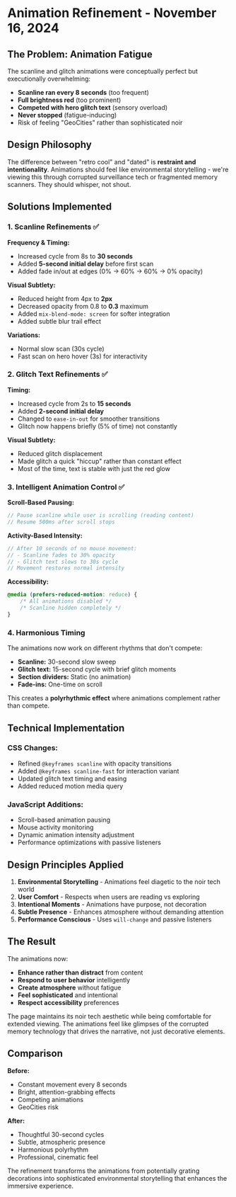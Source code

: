 # Animation Refinement - November 16, 2024

## The Problem: Animation Fatigue

The scanline and glitch animations were conceptually perfect but executionally overwhelming:
- **Scanline ran every 8 seconds** (too frequent)
- **Full brightness red** (too prominent)
- **Competed with hero glitch text** (sensory overload)
- **Never stopped** (fatigue-inducing)
- Risk of feeling "GeoCities" rather than sophisticated noir

## Design Philosophy

The difference between "retro cool" and "dated" is **restraint and intentionality**. Animations should feel like environmental storytelling - we're viewing this through corrupted surveillance tech or fragmented memory scanners. They should whisper, not shout.

## Solutions Implemented

### 1. Scanline Refinements ✅

**Frequency & Timing:**
- Increased cycle from 8s to **30 seconds** 
- Added **5-second initial delay** before first scan
- Added fade in/out at edges (0% → 60% → 60% → 0% opacity)

**Visual Subtlety:**
- Reduced height from 4px to **2px**
- Decreased opacity from 0.8 to **0.3** maximum
- Added `mix-blend-mode: screen` for softer integration
- Added subtle blur trail effect

**Variations:**
- Normal slow scan (30s cycle)
- Fast scan on hero hover (3s) for interactivity

### 2. Glitch Text Refinements ✅

**Timing:**
- Increased cycle from 2s to **15 seconds**
- Added **2-second initial delay**
- Changed to `ease-in-out` for smoother transitions
- Glitch now happens briefly (5% of time) not constantly

**Visual Subtlety:**
- Reduced glitch displacement
- Made glitch a quick "hiccup" rather than constant effect
- Most of the time, text is stable with just the red glow

### 3. Intelligent Animation Control ✅

**Scroll-Based Pausing:**
```javascript
// Pause scanline while user is scrolling (reading content)
// Resume 500ms after scroll stops
```

**Activity-Based Intensity:**
```javascript
// After 10 seconds of no mouse movement:
// - Scanline fades to 30% opacity
// - Glitch text slows to 30s cycle
// Movement restores normal intensity
```

**Accessibility:**
```css
@media (prefers-reduced-motion: reduce) {
    /* All animations disabled */
    /* Scanline hidden completely */
}
```

### 4. Harmonious Timing

The animations now work on different rhythms that don't compete:
- **Scanline:** 30-second slow sweep
- **Glitch text:** 15-second cycle with brief glitch moments
- **Section dividers:** Static (no animation)
- **Fade-ins:** One-time on scroll

This creates a **polyrhythmic effect** where animations complement rather than compete.

## Technical Implementation

### CSS Changes:
- Refined `@keyframes scanline` with opacity transitions
- Added `@keyframes scanline-fast` for interaction variant
- Updated glitch text timing and easing
- Added reduced motion media query

### JavaScript Additions:
- Scroll-based animation pausing
- Mouse activity monitoring
- Dynamic animation intensity adjustment
- Performance optimizations with passive listeners

## Design Principles Applied

1. **Environmental Storytelling** - Animations feel diagetic to the noir tech world
2. **User Comfort** - Respects when users are reading vs exploring
3. **Intentional Moments** - Animations have purpose, not decoration
4. **Subtle Presence** - Enhances atmosphere without demanding attention
5. **Performance Conscious** - Uses `will-change` and passive listeners

## The Result

The animations now:
- **Enhance rather than distract** from content
- **Respond to user behavior** intelligently
- **Create atmosphere** without fatigue
- **Feel sophisticated** and intentional
- **Respect accessibility** preferences

The page maintains its noir tech aesthetic while being comfortable for extended viewing. The animations feel like glimpses of the corrupted memory technology that drives the narrative, not just decorative elements.

## Comparison

**Before:**
- Constant movement every 8 seconds
- Bright, attention-grabbing effects
- Competing animations
- GeoCities risk

**After:**
- Thoughtful 30-second cycles
- Subtle, atmospheric presence
- Harmonious polyrhythm
- Professional, cinematic feel

The refinement transforms the animations from potentially grating decorations into sophisticated environmental storytelling that enhances the immersive experience.